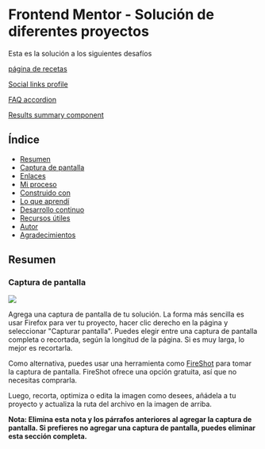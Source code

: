 # Frontend Mentor - Solución de diferentes proyectos

Esta es la solución a los siguientes desafíos 

[ página de recetas ](https://www.frontendmentor.io/challenges/recipe-page-KiTsR8QQKm)

[ Social links profile ](https://www.frontendmentor.io/challenges/social-links-profile-UG32l9m6dQ)

[ FAQ accordion ](https://www.frontendmentor.io/challenges/faq-accordion-wyfFdeBwBz)

[ Results summary component ](https://www.frontendmentor.io/challenges/results-summary-component-CE_K6s0maV)

## Índice

- [Resumen](#resumen)
- [Captura de pantalla](#captura-de-pantalla)
- [Enlaces](#enlaces)
- [Mi proceso](#mi-proceso)
- [Construido con](#construido-con)
- [Lo que aprendí](#lo-que-aprendí)
- [Desarrollo continuo](#desarrollo-continuo)
- [Recursos útiles](#recursos-útiles)
- [Autor](#autor)
- [Agradecimientos](#agradecimientos)

## Resumen



### Captura de pantalla

![](./screenshot.jpg)

Agrega una captura de pantalla de tu solución. La forma más sencilla es usar Firefox para ver tu proyecto, hacer clic derecho en la página y seleccionar "Capturar pantalla". Puedes elegir entre una captura de pantalla completa o recortada, según la longitud de la página. Si es muy larga, lo mejor es recortarla.

Como alternativa, puedes usar una herramienta como [FireShot](https://getfireshot.com/) para tomar la captura de pantalla. FireShot ofrece una opción gratuita, así que no necesitas comprarla.

Luego, recorta, optimiza o edita la imagen como desees, añádela a tu proyecto y actualiza la ruta del archivo en la imagen de arriba.

**Nota: Elimina esta nota y los párrafos anteriores al agregar la captura de pantalla. Si prefieres no agregar una captura de pantalla, puedes eliminar esta sección completa.**
